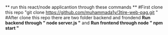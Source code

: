 ** run this react/node applicantion through these commands **
#First clone this repo "git clone https://github.com/muhammada1y/3tire-web-pag.git "
#After clone this repo there are two folder backend and frondend 
**Run backend through " node server.js "**
and
**Run frontend through node " npm start "**
